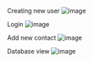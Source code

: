 Creating new user
![image](https://github.com/user-attachments/assets/cdf73427-53b8-423b-b7dc-ad10ee6a04f4)

Login
![image](https://github.com/user-attachments/assets/725df3ca-d908-4603-9c9f-e6010fefaa7b)

Add new contact
![image](https://github.com/user-attachments/assets/e1666841-7860-4b23-8c8c-0d75419c13b5)

Database view
![image](https://github.com/user-attachments/assets/5c66c79a-2f1d-4e22-a3b8-2605a6a75d83)
